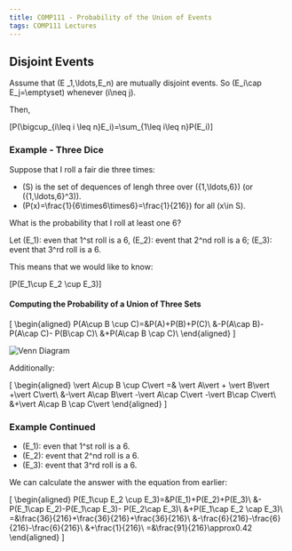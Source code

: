 ```yaml
---
title: COMP111 - Probability of the Union of Events
tags: COMP111 Lectures
---
```

## Disjoint Events
Assume that \(E _1,\ldots,E_n\) are mutually disjoint events. So \(E_i\cap E_j=\emptyset\) whenever \(i\neq j\).

Then,

\[P(\bigcup_{i\leq i \leq n}E_i)=\sum_{1\leq i\leq n}P(E_i)\]

### Example - Three Dice
Suppose that I roll a fair die three times:

* \(S\) is the set of dequences of lengh three over \(\{1,\ldots,6\}\) (or \(\{1,\ldots,6\}^3\)).
* \(P(x)=\frac{1}{6\times6\times6}=\frac{1}{216}\) for all \(x\in S\). 

What is the probability that I roll at least one 6?

Let \(E_1\): even that 1^st roll is a 6, \(E_2\): event that 2^nd roll is a 6; \(E_3\): event that 3^rd roll is a 6.

This means that we would like to know:

\[P(E_1\cup E_2 \cup E_3)\]

#### Computing the Probability of a Union of Three Sets

\[
\begin{aligned}
P(A\cup B \cup C)=&P(A)+P(B)+P(C)\\
&-P(A\cap B)-P(A\cap C)- P(B\cap C)\\
&+P(A\cap B \cap C)\\
\end{aligned}
\]

![Venn Diagram]({{site.baseurl}}/assets/COMP111/Lectures/2020-11-18-3.png)

Additionally:

\[
\begin{aligned}
\vert A\cup B \cup C\vert  =& \vert A\vert  + \vert B\vert +\vert C\vert\\
&-\vert A\cap B\vert -\vert A\cap C\vert -\vert B\cap C\vert\\
&+\vert A\cap B \cap C\vert
\end{aligned}
\]

### Example Continued

* \(E_1\): even that 1^st roll is a 6.
* \(E_2\): event that 2^nd roll is a 6.
* \(E_3\): event that 3^rd roll is a 6.

We can calculate the answer with the equation from earlier:

\[
\begin{aligned}
P(E_1\cup E_2 \cup E_3)=&P(E_1)+P(E_2)+P(E_3)\\
&-P(E_1\cap E_2)-P(E_1\cap E_3)- P(E_2\cap E_3)\\
&+P(E_1\cap E_2 \cap E_3)\\
=&\frac{36}{216}+\frac{36}{216}+\frac{36}{216}\\
&-\frac{6}{216}-\frac{6}{216}-\frac{6}{216}\\
&+\frac{1}{216}\\
=&\frac{91}{216}\approx0.42
\end{aligned}
\]
